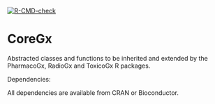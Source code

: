 <!-- badges: start -->
[![R-CMD-check](https://github.com/bhklab/CoreGx/workflows/R-CMD-check-bioc/badge.svg)](https://github.com/bhklab/CoreGx/actions)
<!-- badges: end -->

CoreGx
==========

Abstracted classes and functions to be inherited and extended by the PharmacoGx, RadioGx and ToxicoGx R packages.


Dependencies:

All dependencies are available from CRAN or Bioconductor.
